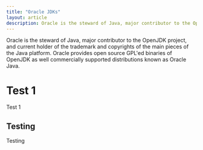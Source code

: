 ```yaml
---
title: "Oracle JDKs"
layout: article
description: Oracle is the steward of Java, major contributor to the OpenJDK project, and provides both open source and commercial distributions of Java.
---
```


Oracle is the steward of Java, major contributor to the OpenJDK project, and current holder of the trademark and copyrights of the main pieces of the Java platform. Oracle provides open source GPL'ed binaries of OpenJDK as well commercially supported distributions known as Oracle Java.

# Test 1

Test 1

## Testing

Testing